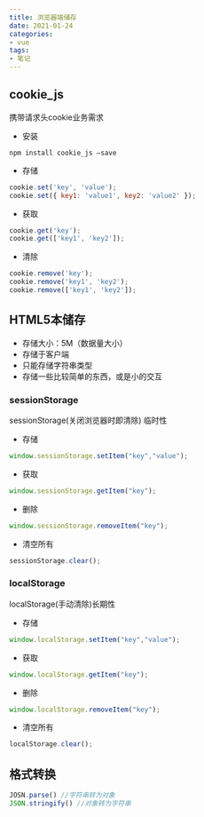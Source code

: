 ```yaml
---
title: 浏览器端储存
date: 2021-01-24
categories:
- vue
tags:
- 笔记
---
```


## cookie_js
携带请求头cookie业务需求
- 安装
```npm
npm install cookie_js –save
```
- 存储
```js
cookie.set('key', 'value');
cookie.set({ key1: 'value1', key2: 'value2' });
```
- 获取
```js
cookie.get('key');
cookie.get(['key1', 'key2']);
```
- 清除
```js
cookie.remove('key');
cookie.remove('key1', 'key2');
cookie.remove(['key1', 'key2']);
```
## HTML5本储存
- 存储大小：5M（数据量大小）
- 存储于客户端
- 只能存储字符串类型
- 存储一些比较简单的东西，或是小的交互
### sessionStorage
sessionStorage(关闭浏览器时即清除) 临时性
- 存储
```js
window.sessionStorage.setItem("key","value");
```
- 获取
```js
window.sessionStorage.getItem("key");
```
- 删除
```js
window.sessionStorage.removeItem("key");
```
- 清空所有
```js
sessionStorage.clear();
```
### localStorage
localStorage(手动清除)长期性
- 存储
```js
window.localStorage.setItem("key","value");
```
- 获取
```js
window.localStorage.getItem("key");
```
- 删除
```js
window.localStorage.removeItem("key");
```
- 清空所有
```js
localStorage.clear();
```

## 格式转换
```js
JOSN.parse() //字符串转为对象
JSON.stringify() //对象转为字符串
```


